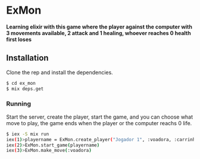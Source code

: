 # ExMon

**Learning elixir with this game where the player against the computer with 3 movements available, 2 attack and 1 healing, whoever reaches 0 health first loses**

## Installation
Clone the rep and install the dependencies.

```sh
$ cd ex_mon
$ mix deps.get
```
### Running
  Start the server, create the player, start the game, and you can choose what move to play, the game ends when the player or the computer reachs 0 life.
```sh
$ iex -S mix run
iex(1)>playername = ExMon.create_player("Jogador 1", :voadora, :carrinho, :canadeacucar)
iex(2)>ExMon.start_game(playername)
iex(3)>ExMon.make_move(:voadora)

```

